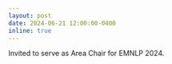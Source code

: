```yaml
---
layout: post
date: 2024-06-21 12:00:00-0400
inline: true
---
```


Invited to serve as Area Chair for EMNLP 2024.
